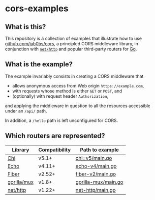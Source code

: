 # cors-examples

## What is this?

This repository is a collection of examples that illustrate how to use
[github.com/jub0bs/cors][jub0bs-cors], a principled CORS middleware library,
in conjunction with [`net/http`][net-http] and popular third-party routers
for [Go][go].

## What is the example?

The example invariably consists in creating a CORS middleware that

- allows anonymous access from Web origin `https://example.com`,
- with requests whose method is either `GET` or `POST`, and
- (optionally) with request header `Authorization`,

and applying the middleware in question to all the resources accessible
under an `/api/` path.

In addition, a `/hello` path is left unconfigured for CORS.

## Which routers are represented?

| Library              | Compatibility | Path to example                            |
| -------------------- | ------------- | ------------------------------------------ |
| [Chi][chi]           | v5.1+         | [chi=v5/main.go](chi-v5/main.go)           |
| [Echo][echo]         | v4.11+        | [echo-v4/main.go](echo-v4/main.go)         |
| [Fiber][fiber]       | v2.52+        | [fiber-v2/main.go](fiber-v2/main.go)       |
| [gorilla/mux][mux]   | v1.8+         | [gorilla-mux/main.go](gorilla-mux/main.go) |
| [net/http][net-http] | v1.22+        | [net-http/main.go](net-http/main.go)       |

[chi]: https://go-chi.io/#/
[echo]: https://echo.labstack.com/
[fiber]: https://gofiber.io/
[go]: https://go.dev/
[jub0bs-cors]: https://pkg.go.dev/github.com/jub0bs/cors
[net-http]: https://pkg.go.dev/net/http
[mux]: https://gorilla.github.io/
